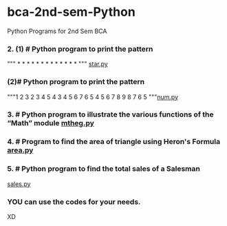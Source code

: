 # bca-2nd-sem-Python

Python Programs for 2nd Sem BCA

### 2. (1) # Python program to print the pattern
""" *     * * *     * * * * *     * * *     * """ [star.py](./2-printPatterns/star.py)

### (2)# Python program to print the pattern

"""1     2 3 2     3 4 5 4 3     4 5 6 7 6 5 4     5 6 7 8 9 8 7 6 5 """[num.py](./2-printPatterns/num.py)

### 3. # Python program to illustrate the various functions of the “Math” module [mtheg.py](./3-mathexample/mtheg.py)

### 4. # Program to find the area of triangle using Heron's Formula [area.py](./4-area/area.py)

### 5. # Python program to find the total sales of a Salesman
[sales.py](./5-sales/sales.py)

### YOU can use the codes for your needs.

XD
